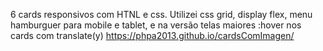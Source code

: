 6 cards responsivos com HTNL e css.
Utilizei css grid, display flex, menu hamburguer para mobile e tablet, e na versão telas maiores :hover nos cards com translate(y)
https://phpa2013.github.io/cardsComImagen/
